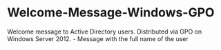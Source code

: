 # Welcome-Message-Windows-GPO
Welcome message to Active Directory users. Distributed via GPO on Windows Server 2012.  - Message with the full name of the user
